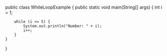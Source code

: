 public class WhileLoopExample {
    public static void main(String[] args) {
        int i = 1;

        while (i <= 5) {
            System.out.println("Number: " + i);
            i++;
        }
    }
}

